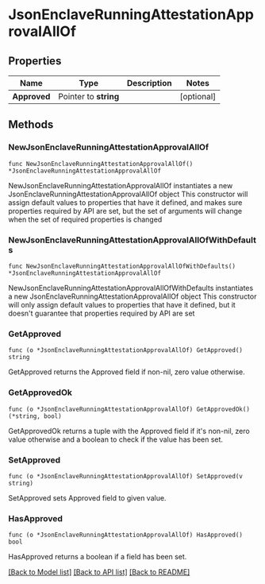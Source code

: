 # JsonEnclaveRunningAttestationApprovalAllOf

## Properties

Name | Type | Description | Notes
------------ | ------------- | ------------- | -------------
**Approved** | Pointer to **string** |  | [optional] 

## Methods

### NewJsonEnclaveRunningAttestationApprovalAllOf

`func NewJsonEnclaveRunningAttestationApprovalAllOf() *JsonEnclaveRunningAttestationApprovalAllOf`

NewJsonEnclaveRunningAttestationApprovalAllOf instantiates a new JsonEnclaveRunningAttestationApprovalAllOf object
This constructor will assign default values to properties that have it defined,
and makes sure properties required by API are set, but the set of arguments
will change when the set of required properties is changed

### NewJsonEnclaveRunningAttestationApprovalAllOfWithDefaults

`func NewJsonEnclaveRunningAttestationApprovalAllOfWithDefaults() *JsonEnclaveRunningAttestationApprovalAllOf`

NewJsonEnclaveRunningAttestationApprovalAllOfWithDefaults instantiates a new JsonEnclaveRunningAttestationApprovalAllOf object
This constructor will only assign default values to properties that have it defined,
but it doesn't guarantee that properties required by API are set

### GetApproved

`func (o *JsonEnclaveRunningAttestationApprovalAllOf) GetApproved() string`

GetApproved returns the Approved field if non-nil, zero value otherwise.

### GetApprovedOk

`func (o *JsonEnclaveRunningAttestationApprovalAllOf) GetApprovedOk() (*string, bool)`

GetApprovedOk returns a tuple with the Approved field if it's non-nil, zero value otherwise
and a boolean to check if the value has been set.

### SetApproved

`func (o *JsonEnclaveRunningAttestationApprovalAllOf) SetApproved(v string)`

SetApproved sets Approved field to given value.

### HasApproved

`func (o *JsonEnclaveRunningAttestationApprovalAllOf) HasApproved() bool`

HasApproved returns a boolean if a field has been set.


[[Back to Model list]](../README.md#documentation-for-models) [[Back to API list]](../README.md#documentation-for-api-endpoints) [[Back to README]](../README.md)


